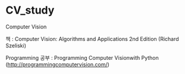 # CV_study



Computer Vision

책 :  Computer Vision: Algorithms and Applications 2nd Edition  (Richard Szeliski)

Programming 공부 : Programming Computer Visionwith Python
(http://programmingcomputervision.com/)